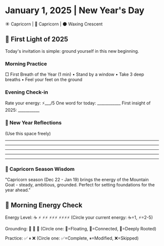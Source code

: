 # January 1, 2025 | New Year's Day
☀️ Capricorn | 🌙 Capricorn | 🌑 Waxing Crescent

## 🌅 First Light of 2025
Today's invitation is simple: ground yourself in this new beginning.

### Morning Practice
□ First Breath of the Year (1 min)
  • Stand by a window
  • Take 3 deep breaths
  • Feel your feet on the ground

### Evening Check-in
Rate your energy: ⚡️___/5
One word for today: ____________
First insight of 2025: ___________

### 📝 New Year Reflections
(Use this space freely)

_______________________
_______________________
_______________________
_______________________
_______________________

### 💫 Capricorn Season Wisdom
"Capricorn season (Dec 22 - Jan 19) brings the energy of the Mountain Goat - steady, ambitious, grounded. Perfect for setting foundations for the year ahead."

## 🌅 Morning Energy Check
Energy Level: ☕️ ⚡️ ⚡️⚡️ ⚡️⚡️⚡️ ⚡️⚡️⚡️⚡️
(Circle your current energy: ☕️=1, ⚡️=2-5)

Grounding: 🌱 🌳 🌲 
(Circle one: 🌱=Floating, 🌳=Connected, 🌲=Deeply Rooted)

Practice: ✅ ⏸ ❌
(Circle one: ✅=Complete, ⏸=Modified, ❌=Skipped)

